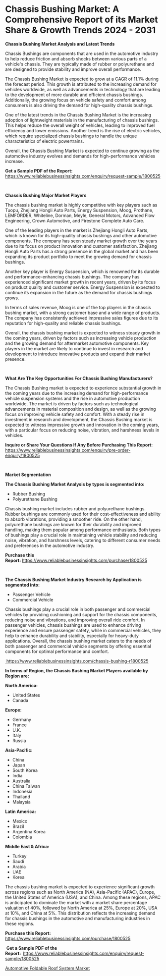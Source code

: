 <p><h1>Chassis Bushing Market: A Comprehensive Report of its Market Share & Growth Trends 2024 - 2031</h1></p><p><strong>Chassis Bushing Market Analysis and Latest Trends</strong></p>
<p><p>Chassis Bushings are components that are used in the automotive industry to help reduce friction and absorb shocks between various parts of a vehicle's chassis. They are typically made of rubber or polyurethane and are designed to provide stability and improve overall performance.</p><p>The Chassis Bushing Market is expected to grow at a CAGR of 11.1% during the forecast period. This growth is attributed to the increasing demand for vehicles worldwide, as well as advancements in technology that are leading to the development of more durable and efficient chassis bushings. Additionally, the growing focus on vehicle safety and comfort among consumers is also driving the demand for high-quality chassis bushings.</p><p>One of the latest trends in the Chassis Bushing Market is the increasing adoption of lightweight materials in the manufacturing of chassis bushings. This helps reduce the overall weight of vehicles, leading to improved fuel efficiency and lower emissions. Another trend is the rise of electric vehicles, which require specialized chassis bushings to handle the unique characteristics of electric powertrains.</p><p>Overall, the Chassis Bushing Market is expected to continue growing as the automotive industry evolves and demands for high-performance vehicles increase.</p></p>
<p><strong>Get a Sample PDF of the Report:&nbsp;</strong> <a href="https://www.reliablebusinessinsights.com/enquiry/request-sample/1800525">https://www.reliablebusinessinsights.com/enquiry/request-sample/1800525</a></p>
<p>&nbsp;</p>
<p><strong>Chassis Bushing Major Market Players</strong></p>
<p><p>The chassis bushing market is highly competitive with key players such as Tuopu, Zhejiang Hongli Auto Parts, Energy Suspension, Moog, Prothane, LEMFÖRDER, Whiteline, Dorman, Meyle, General Motors, Advanced Flow Engineering, Crown Automotive, and Firestone Complete Auto Care.</p><p>One of the leading players in the market is Zhejiang Hongli Auto Parts, which is known for its high-quality chassis bushings and other automotive components. The company has seen steady market growth over the years due to its focus on product innovation and customer satisfaction. Zhejiang Hongli Auto Parts has a strong presence in the global market and has been expanding its product portfolio to meet the growing demand for chassis bushings.</p><p>Another key player is Energy Suspension, which is renowned for its durable and performance-enhancing chassis bushings. The company has experienced significant market growth in recent years, driven by its focus on product quality and customer service. Energy Suspension is expected to continue its expansion in the future as the demand for chassis bushings grows.</p><p>In terms of sales revenue, Moog is one of the top players in the chassis bushing market, with a strong customer base and a wide range of products. The company has consistently achieved impressive sales figures due to its reputation for high-quality and reliable chassis bushings.</p><p>Overall, the chassis bushing market is expected to witness steady growth in the coming years, driven by factors such as increasing vehicle production and the growing demand for aftermarket automotive components. Key players in the market are likely to continue to invest in research and development to introduce innovative products and expand their market presence.</p></p>
<p>&nbsp;</p>
<p><strong>What Are The Key Opportunities For Chassis Bushing Manufacturers?</strong></p>
<p><p>The Chassis Bushing market is expected to experience substantial growth in the coming years due to the increasing demand for high-performance vehicle suspension systems and the rise in automotive production worldwide. The market is driven by factors such as technological advancements in material composition and design, as well as the growing focus on improving vehicle safety and comfort. With a steady rise in investment in research and development, the Chassis Bushing market is expected to witness impressive growth and innovation in the coming years, with a particular focus on reducing noise, vibration, and harshness levels in vehicles.</p></p>
<p><strong>Inquire or Share Your Questions If Any Before Purchasing This Report:</strong> <a href="https://www.reliablebusinessinsights.com/enquiry/pre-order-enquiry/1800525">https://www.reliablebusinessinsights.com/enquiry/pre-order-enquiry/1800525</a></p>
<p>&nbsp;</p>
<p><strong>Market Segmentation</strong></p>
<p><strong>The Chassis Bushing Market Analysis by types is segmented into:</strong></p>
<p><ul><li>Rubber Bushing</li><li>Polyurethane Bushing</li></ul></p>
<p><p>Chassis bushing market includes rubber and polyurethane bushings. Rubber bushings are commonly used for their cost-effectiveness and ability to absorb vibrations, providing a smoother ride. On the other hand, polyurethane bushings are known for their durability and improved handling, making them popular among performance enthusiasts. Both types of bushings play a crucial role in maintaining vehicle stability and reducing noise, vibration, and harshness levels, catering to different consumer needs and preferences in the automotive industry.</p></p>
<p><strong>Purchase this Report:&nbsp;</strong><a href="https://www.reliablebusinessinsights.com/purchase/1800525">https://www.reliablebusinessinsights.com/purchase/1800525</a></p>
<p>&nbsp;</p>
<p><strong>The Chassis Bushing Market Industry Research by Application is segmented into:</strong></p>
<p><ul><li>Passenger Vehicle</li><li>Commercial Vehicle</li></ul></p>
<p><p>Chassis bushings play a crucial role in both passenger and commercial vehicles by providing cushioning and support for the chassis components, reducing noise and vibrations, and improving overall ride comfort. In passenger vehicles, chassis bushings are used to enhance driving experience and ensure passenger safety, while in commercial vehicles, they help to enhance durability and stability, especially for heavy-duty applications. Overall, the chassis bushing market caters to the needs of both passenger and commercial vehicle segments by offering essential components for optimal performance and comfort.</p></p>
<p><a href="https://www.reliablebusinessinsights.com/chassis-bushing-r1800525">&nbsp;https://www.reliablebusinessinsights.com/chassis-bushing-r1800525</a></p>
<p><strong>In terms of Region, the Chassis Bushing Market Players available by Region are:</strong></p>
<p>
    <p> <strong> North America: </strong>
        <ul>
            <li>United States</li>
            <li>Canada</li>
        </ul>
        </p> 
    <p> <strong> Europe: </strong>
        <ul>
            <li>Germany</li>
            <li>France</li>
            <li>U.K.</li>
            <li>Italy</li>
            <li>Russia</li>
        </ul>
        </p> 
    <p> <strong> Asia-Pacific: </strong>
        <ul>
            <li>China</li>
            <li>Japan</li>
            <li>South Korea</li>
            <li>India</li>
            <li>Australia</li>
            <li>China Taiwan</li>
            <li>Indonesia</li>
            <li>Thailand</li>
            <li>Malaysia</li>
        </ul>
        </p> 
    <p> <strong> Latin America: </strong>
        <ul>
            <li>Mexico</li>
            <li>Brazil</li>
            <li>Argentina Korea</li>
            <li>Colombia</li>
        </ul>
        </p> 
    <p> <strong> Middle East & Africa: </strong>
        <ul>
            <li>Turkey</li>
            <li>Saudi</li>
            <li>Arabia</li>
            <li>UAE</li>
            <li>Korea</li>
        </ul>
    </p>
    </p>
<p><p>The chassis bushing market is expected to experience significant growth across regions such as North America (NA), Asia-Pacific (APAC), Europe, the United States of America (USA), and China. Among these regions, APAC is anticipated to dominate the market with a market share percentage valuation of 40%, followed by North America at 25%, Europe at 20%, USA at 10%, and China at 5%. This distribution reflects the increasing demand for chassis bushings in the automotive and manufacturing industries in these regions.</p></p>
<p><strong>Purchase this Report: </strong><a href="https://www.reliablebusinessinsights.com/purchase/1800525">https://www.reliablebusinessinsights.com/purchase/1800525</a></p>
<p>&nbsp;<strong>Get a Sample PDF of the Report:&nbsp;&nbsp;</strong><a href="https://www.reliablebusinessinsights.com/enquiry/request-sample/1800525">https://www.reliablebusinessinsights.com/enquiry/request-sample/1800525</a></p>
<p><strong></strong></p>
<p><p><a href="https://github.com/AKSHATREPORTPRIME/Market-Research-Report-List-5/blob/main/automotive-foldable-roof-system-market.md">Automotive Foldable Roof System Market</a></p></p>